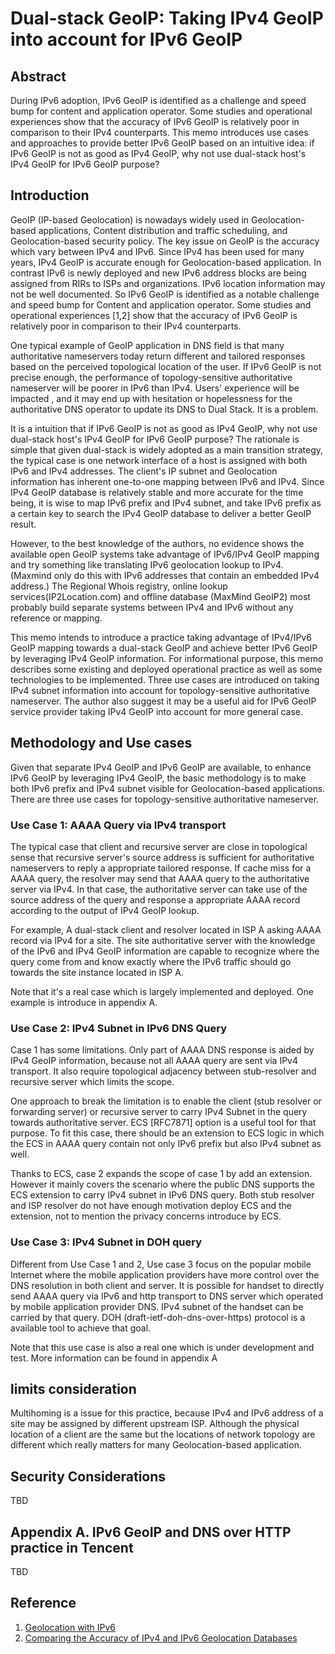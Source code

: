 #  Dual-stack GeoIP: Taking IPv4 GeoIP into account for IPv6 GeoIP 

## Abstract

During IPv6 adoption, IPv6 GeoIP is identified as a challenge and speed bump for content and application operator. Some studies and operational experiences show that the accuracy of IPv6 GeoIP is relatively poor in comparison to their IPv4 counterparts. This memo introduces use cases and approaches to provide better IPv6 GeoIP based on an intuitive idea: if IPv6 GeoIP is not as good as IPv4 GeoIP, why not use dual-stack host's IPv4 GeoIP for IPv6 GeoIP purpose? 

## Introduction

GeoIP (IP-based Geolocation) is nowadays widely used in Geolocation-based applications, Content distribution and traffic scheduling, and Geolocation-based security policy. The key issue on GeoIP is the accuracy which vary between IPv4 and IPv6. Since IPv4 has been used for many years, IPv4 GeoIP is accurate enough for Geolocation-based application. In contrast IPv6 is newly deployed and new IPv6 address blocks are being assigned from RIRs to ISPs and organizations. IPv6 location information may not be well documented. So IPv6 GeoIP is identified as a notable challenge and speed bump for Content and application operator. Some studies and operational experiences [1,2] show that the accuracy of IPv6 GeoIP is relatively poor in comparison to their IPv4 counterparts.

One typical example of GeoIP application in DNS field is that many authoritative nameservers today return different and tailored responses based on the perceived topological location of the user. If IPv6 GeoIP is not precise enough, the performance of topology-sensitive authoritative nameserver will be poorer in IPv6 than IPv4. Users' experience will be impacted , and it may end up with hesitation or hopelessness for the authoritative DNS operator to update its DNS to Dual Stack. It is a problem.

It is a intuition that if IPv6 GeoIP is not as good as IPv4 GeoIP, why not use dual-stack host's IPv4 GeoIP for IPv6 GeoIP purpose? The rationale is simple that given dual-stack is widely adopted as a main transition strategy, the typical case is one network interface of a host is assigned with both IPv6 and IPv4 addresses. The client's IP subnet and Geolocation information has inherent one-to-one mapping between IPv6 and IPv4. Since IPv4 GeoIP database is relatively stable and more accurate for the time being, it is wise to map IPv6 prefix and IPv4 subnet, and take IPv6 prefix as a certain key to search the IPv4 GeoIP database to deliver a better GeoIP result.

However, to the best knowledge of the authors, no evidence shows the available open GeoIP systems take advantage of IPv6/IPv4 GeoIP mapping and try something like translating IPv6 geolocation lookup to IPv4. (Maxmind only do this with IPv6 addresses that contain an embedded IPv4 address.) The Regional Whois registry, online lookup services(IP2Location.com) and offline database (MaxMind GeoIP2) most probably build separate systems between IPv4 and IPv6 without any reference or mapping. 

This memo intends to introduce a practice taking advantage of IPv4/IPv6 GeoIP mapping towards a dual-stack GeoIP and achieve better IPv6 GeoIP by leveraging IPv4 GeoIP information. For informational purpose, this memo describes some existing and deployed operational practice as well as some technologies to be implemented. Three use cases are introduced on taking IPv4 subnet information into account for topology-sensitive authoritative nameserver. The author also suggest it may be a useful aid for IPv6 GeoIP service provider taking IPv4 GeoIP into account for more general case. 

## Methodology and Use cases 

Given that separate IPv4 GeoIP and IPv6 GeoIP are available, to enhance IPv6 GeoIP by leveraging IPv4 GeoIP, the basic methodology is to make both IPv6 prefix and IPv4 subnet visible for Geolocation-based applications. There are three use cases for topology-sensitive authoritative nameserver.

### Use Case 1: AAAA Query via IPv4 transport

The typical case that client and recursive server are close in topological sense that recursive server's source address is sufficient for authoritative nameservers to reply a appropriate tailored response. If cache miss for a AAAA query, the resolver may send that AAAA query to the authoritative server via IPv4. In that case, the authoritative server can take use of the source address of the query and response a appropriate AAAA record according to the output of IPv4 GeoIP lookup. 

For example, A dual-stack client and resolver located in ISP A asking AAAA record via IPv4 for a site. The site authoritative server with the knowledge of the IPv6 and IPv4 GeoIP information are capable to recognize where the query come from and know exactly where the IPv6 traffic should go towards the site instance located in ISP A.

Note that it's a real case which is largely implemented and deployed. One example is introduce in appendix A. 

### Use Case 2: IPv4 Subnet in IPv6 DNS Query  

Case 1 has some limitations. Only part of AAAA DNS response is aided by IPv4 GeoIP information, because not all AAAA query are sent via IPv4 transport. It also require topological adjacency between stub-resolver and recursive server which limits the scope. 

One approach to break the limitation is to enable the client (stub resolver or forwarding server) or recursive server to carry IPv4 Subnet in the query towards authoritative server. ECS [RFC7871] option is a useful tool for that purpose. To fit this case, there should be an extension to ECS logic in which the ECS in AAAA query  contain not only IPv6 prefix but also IPv4 subnet as well. 

Thanks to ECS, case 2 expands the scope of case 1 by add an extension. However it mainly covers the scenario where the public DNS supports the ECS extension to carry IPv4 subnet in IPv6 DNS query. Both stub resolver and ISP resolver do not have enough motivation deploy ECS and the extension, not to mention the privacy concerns introduce by ECS.

### Use Case 3: IPv4 Subnet in DOH query

Different from Use Case 1 and 2, Use case 3 focus on the popular mobile Internet where the mobile application providers have more control over the DNS resolution in both client and server. It is possible for handset to directly send AAAA query via IPv6 and http transport to DNS server which operated by mobile application provider DNS. IPv4 subnet of the handset can be carried by that query. DOH (draft-ietf-doh-dns-over-https) protocol is a available tool to achieve that goal.

Note that this use case is also a real one which is under development and test. More information can be found in appendix A

## limits consideration

Multihoming is a issue for this practice, because IPv4 and IPv6 address of a site may be assigned by different upstream ISP. Although the physical location of a client are the same but the locations of network topology are different which really matters for many Geolocation-based application.

## Security Considerations

TBD

## Appendix A. IPv6 GeoIP and DNS over HTTP practice in Tencent

TBD



## Reference

1. [Geolocation with IPv6](https://community.infoblox.com/t5/IPv6-CoE-Blog/Geolocation-with-IPv6)
2. [Comparing the Accuracy of IPv4 and IPv6 Geolocation Databases](https://pdfs.semanticscholar.org/0705/1014673302f97a762e74b795b70efdd74a1c.pdf)
